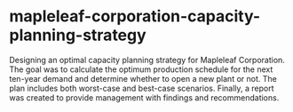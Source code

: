 # mapleleaf-corporation-capacity-planning-strategy
Designing an optimal capacity planning strategy for Mapleleaf Corporation. The goal was to calculate the optimum production schedule for the next ten-year demand and determine whether to open a new plant or not. The plan includes both worst-case and best-case scenarios. Finally, a report was created to provide management with findings and recommendations.
